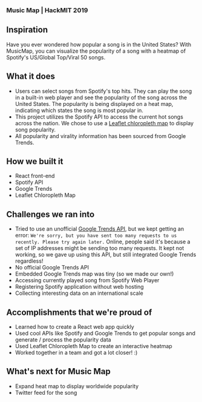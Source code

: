 ### Music Map | HackMIT 2019
## Inspiration

Have you ever wondered how popular a song is in the United States? With MusicMap, you can visualize the popularity of a song with a heatmap of Spotify's US/Global Top/Viral 50 songs. 

## What it does
* Users can select songs from Spotify's top hits. They can play the song in a built-in web player and see the popularity of the song across the United States. The popularity is being displayed on a heat map, indicating which states the song is most popular in.
* This project utilizes the Spotify API to access the current hot songs across the nation. We chose to use a [Leaflet chloropleth map](https://leafletjs.com/examples/choropleth/) to display song popularity.
* All popularity and virality information has been sourced from Google Trends.

## How we built it
* React front-end
* Spotify API
* Google Trends
* Leaflet Chloropleth Map

## Challenges we ran into
* Tried to use an unofficial [Google Trends API](https://www.npmjs.com/package/google-trends-api), but we kept getting an error: `We're sorry, but you have sent too many requests to us recently. Please try again later.` Online, people said it's because a set of IP addresses might be sending too many requests. It kept not working, so we gave up using this API, but still integrated Google Trends regardless!
* No official Google Trends API
* Embedded Google Trends map was tiny (so we made our own!)
* Accessing currently played song from Spotify Web Player
* Registering Spotify application without web hosting
* Collecting interesting data on an international scale


## Accomplishments that we're proud of
* Learned how to create a React web app quickly
* Used cool APIs like Spotify and Google Trends to get popular songs and generate / process the popularity data
* Used Leaflet Chloropleth Map to create an interactive heatmap
* Worked together in a team and got a lot closer! :)

## What's next for Music Map
* Expand heat map to display worldwide popularity
* Twitter feed for the song
